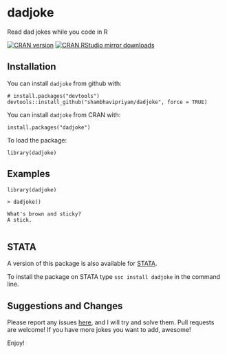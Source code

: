 # dadjoke
Read dad jokes while you code in R

[![CRAN version](http://www.r-pkg.org/badges/version/dadjoke)](https://CRAN.R-project.org/package=dadjoke)
[![CRAN RStudio mirror downloads](http://cranlogs.r-pkg.org/badges/grand-total/dadjoke)](http://cran.rstudio.com/web/packages/dadjoke/index.html)

## Installation
You can install `dadjoke` from github with:
````
# install.packages("devtools")
devtools::install_github("shambhavipriyam/dadjoke", force = TRUE)
````

You can install `dadjoke` from CRAN with: 
````
install.packages("dadjoke")
````

To load the package:
````
library(dadjoke)
````

## Examples
````
library(dadjoke)

> dadjoke() 

What's brown and sticky? 
A stick.
 
````

## STATA

A version of this package is also available for [STATA](https://ideas.repec.org/c/boc/bocode/s458846.html).

To install the package on STATA type `ssc install dadjoke` in the command line. 


## Suggestions and Changes 

Please report any issues [here](https://github.com/shambhavipriyam/dadjoke/issues), and I will try and solve them. Pull requests are welcome!
If you have more jokes you want to add, awesome!

Enjoy!
